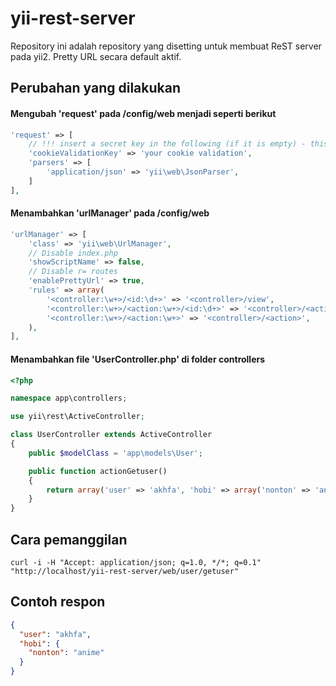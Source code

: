 # yii-rest-server
Repository ini adalah repository yang disetting untuk membuat ReST server pada yii2.
Pretty URL secara default aktif.<br>
## Perubahan yang dilakukan
#### Mengubah 'request' pada /config/web menjadi seperti berikut
```php
'request' => [
    // !!! insert a secret key in the following (if it is empty) - this is required by cookie validation
    'cookieValidationKey' => 'your cookie validation',
    'parsers' => [
        'application/json' => 'yii\web\JsonParser',
    ]
],
```
#### Menambahkan 'urlManager' pada /config/web
```php
'urlManager' => [
    'class' => 'yii\web\UrlManager',
    // Disable index.php
    'showScriptName' => false,
    // Disable r= routes
    'enablePrettyUrl' => true,
    'rules' => array(
        '<controller:\w+>/<id:\d+>' => '<controller>/view',
        '<controller:\w+>/<action:\w+>/<id:\d+>' => '<controller>/<action>',
        '<controller:\w+>/<action:\w+>' => '<controller>/<action>',
    ),
],
```
#### Menambahkan file 'UserController.php' di folder controllers
```php
<?php

namespace app\controllers;

use yii\rest\ActiveController;

class UserController extends ActiveController
{
    public $modelClass = 'app\models\User';

    public function actionGetuser()
    {
        return array('user' => 'akhfa', 'hobi' => array('nonton' => 'anime'));
    }
}
```

## Cara pemanggilan
```
curl -i -H "Accept: application/json; q=1.0, */*; q=0.1" "http://localhost/yii-rest-server/web/user/getuser"
```

## Contoh respon
```json
{
  "user": "akhfa",
  "hobi": {
    "nonton": "anime"
  }
}
```

